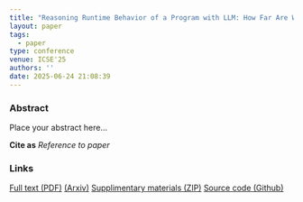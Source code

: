 ```yaml
---
title: "Reasoning Runtime Behavior of a Program with LLM: How Far Are We?"
layout: paper
tags:
  - paper
type: conference
venue: ICSE'25
authors: ''
date: 2025-06-24 21:08:39
---
```

### Abstract
Place your abstract here...

**Cite as**
*Reference to paper*

### Links
[Full text (PDF)](/files/link_to_file.pdf) [(Arxiv)](https://arxiv.org/abs/arxiv_doi)
[Supplimentary materials (ZIP)](/files/link_to_file.zip)
[Source code (Github)](https://github.com/)